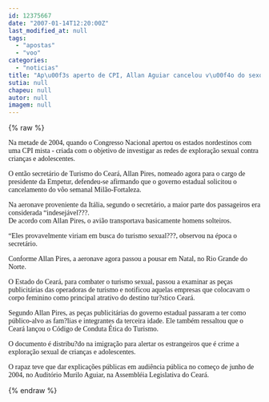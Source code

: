 ```yaml
---
id: 12375667
date: "2007-01-14T12:20:00Z"
last_modified_at: null
tags:
  - "apostas"
  - "voo"
categories:
  - "noticias"
title: "Ap\u00f3s aperto de CPI, Allan Aguiar cancelou v\u00f4o do sexo"
sutia: null
chapeu: null
autor: null
imagem: null
---
```

{% raw %}
<p><P><FONT face=Verdana>Na metade de 2004, quando o Congresso Nacional apertou os estados nordestinos com uma CPI mista - criada com o objetivo de investigar as redes de exploração sexual contra crianças e adolescentes.</FONT></P></p>
<p><P><FONT face=Verdana>O então secretário de Turismo do Ceará, Allan Pires, nomeado agora para o cargo de presidente da Empetur, defendeu-se afirmando que o governo estadual solicitou o cancelamento do vôo semanal Milão-Fortaleza.</FONT></P></p>
<p><P><FONT face=Verdana>Na aeronave proveniente da Itália, segundo o secretário, a maior parte dos passageiros era considerada “indesejável???. <BR>De acordo com Allan Pires, o avião transportava basicamente homens solteiros. </FONT></P></p>
<p><P><FONT face=Verdana>“Eles provavelmente viriam em busca do turismo sexual???, observou na época o secretário. </FONT></P></p>
<p><P><FONT face=Verdana>Conforme Allan Pires, a aeronave agora passou a pousar em Natal, no Rio Grande do Norte.</FONT></P></p>
<p><P><FONT face=Verdana>O Estado do Ceará, para combater o turismo sexual, passou a examinar as peças publicitárias das operadoras de turismo e notificou aquelas empresas que colocavam o corpo feminino como principal atrativo do destino tur?stico Ceará.</FONT></P></p>
<p><P><FONT face=Verdana>Segundo Allan Pires, as peças publicitárias do governo estadual passaram a ter como público-alvo as fam?lias e integrantes da terceira idade. Ele também ressaltou que o Ceará lançou o Código de Conduta Ética do Turismo. </FONT></P></p>
<p><P><FONT face=Verdana>O documento é distribu?do na imigração para alertar os estrangeiros que é crime a exploração sexual de crianças e adolescentes.</FONT></P></p>
<p><P><FONT face=Verdana>O rapaz teve que dar explicações públicas em audiência pública no começo de junho de 2004, no Auditório Murilo Aguiar, na Assembléia Legislativa do Ceará. </FONT></P> </p>
{% endraw %}